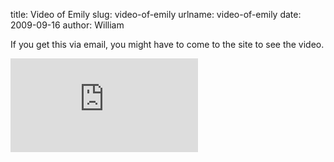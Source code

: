 title: Video of Emily
slug: video-of-emily
urlname: video-of-emily
date: 2009-09-16
author: William

If you get this via email, you might have to come to the site to see the video.

<div class="c7ec6da9 position-relative">
	<iframe src="https://player.vimeo.com/video/307343875?byline=0&portrait=0" class="bf9b6481 position-absolute" frameborder="0" webkitallowfullscreen mozallowfullscreen allowfullscreen></iframe>
</div>

<script src="https://player.vimeo.com/api/player.js"></script>
